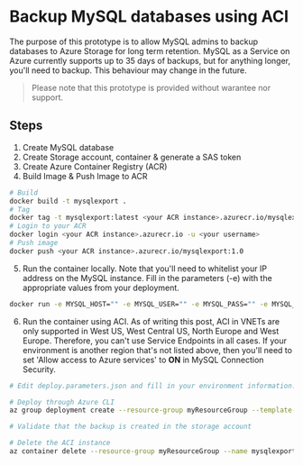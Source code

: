 # Backup MySQL databases using ACI

The purpose of this prototype is to allow MySQL admins to backup databases to Azure Storage for long term retention.  MySQL as a Service on Azure currently supports up to 35 days of backups, but for anything longer, you'll need to backup.  This behaviour may change in the future.

> Please note that this prototype is provided without warantee nor support.

## Steps

1. Create MySQL database
2. Create Storage account, container & generate a SAS token
3. Create Azure Container Registry (ACR)
4. Build Image & Push Image to ACR

```bash
# Build
docker build -t mysqlexport .
# Tag
docker tag -t mysqlexport:latest <your ACR instance>.azurecr.io/mysqlexport:1.0
# Login to your ACR
docker login <your ACR instance>.azurecr.io -u <your username>
# Push image
docker push <your ACR instance>.azurecr.io/mysqlexport:1.0
```

5. Run the container locally.  Note that you'll need to whitelist your IP address on the MySQL instance.  Fill in the parameters (-e) with the appropriate values from your deployment.

```bash
docker run -e MYSQL_HOST="" -e MYSQL_USER="" -e MYSQL_PASS="" -e MYSQL_BACKUPDBS="" -e MYSQL_BACKUP_FILE="backup.sql" -e AZ_BACKUP_STORAGE_ACCOUNT="" -e AZ_BACKUP_STORAGE_CONTAINER="" -e AZ_BACKUP_STORAGE_SASTOKEN="" -t mysqlexport:latest
```

6. Run the container using ACI.  As of writing this post, ACI in VNETs are only supported in West US, West Central US, North Europe and West Europe.  Therefore, you can't use Service Endpoints in all cases.  If your environment is another region that's not listed above, then you'll need to set 'Allow access to Azure services' to **ON** in MySQL Connection Security.

```bash
# Edit deploy.parameters.json and fill in your environment information.

# Deploy through Azure CLI
az group deployment create --resource-group myResourceGroup --template-file deploy.json --parameters @deploy.parameters.json

# Validate that the backup is created in the storage account

# Delete the ACI instance
az container delete --resource-group myResourceGroup --name mysqlexport -y
```

